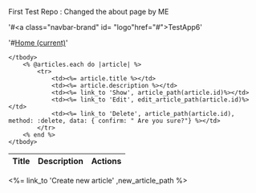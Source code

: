 First Test Repo : Changed the about page by ME


  '#<a class="navbar-brand" id= "logo"href="#">TestApp6</a>'

  '#<a class="nav-link" href="#">Home <span class="sr-only">(current)</span></a>'

<table>
    <thead>
        <tr>
            <th> Title </th>
            <th> Description </th>
            <th colspan ="3"> Actions </th>
        </tr>
    </thead>

    </tbody>
        <% @articles.each do |article| %>
            <tr>
                <td><%= article.title %></td>
                <td><%= article.description %></td>
                <td><%= link_to 'Show', article_path(article.id)%></td>
                <td><%= link_to 'Edit', edit_article_path(article.id)%></td>
                <td><%= link_to 'Delete', article_path(article.id), method: :delete, data: { confirm: " Are you sure?"} %></td>
            </tr>
        <% end %>
    </tbody>
</table>

<p>
<%= link_to 'Create new article' ,new_article_path %>
</p>
